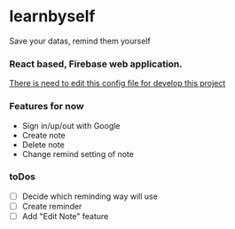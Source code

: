 # learnbyself
Save your datas, remind them yourself

### React based, Firebase web application.

[There is need to edit this config file for develop this project](/src/services/Firebase.js)

### Features for now
- Sign in/up/out with Google
- Create note
- Delete note
- Change remind setting of note

### toDos
- [ ] Decide which reminding way will use
- [ ] Create reminder
- [ ] Add "Edit Note" feature
